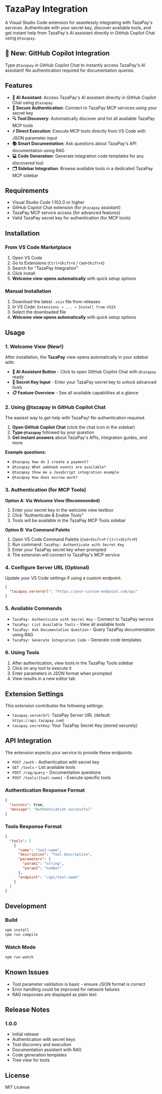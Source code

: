 # TazaPay Integration

A Visual Studio Code extension for seamlessly integrating with TazaPay's services. Authenticate with your secret key, discover available tools, and get instant help from TazaPay's AI assistant directly in GitHub Copilot Chat using `@tazapay`.

## 🚀 New: GitHub Copilot Integration

Type `@tazapay` in GitHub Copilot Chat to instantly access TazaPay's AI assistant! No authentication required for documentation queries.

## Features

- **🤖 AI Assistant**: Access TazaPay's AI assistant directly in GitHub Copilot Chat using `@tazapay`
- **🔐 Secure Authentication**: Connect to TazaPay MCP services using your secret key
- **🔍 Tool Discovery**: Automatically discover and list all available TazaPay MCP tools
- **⚡ Direct Execution**: Execute MCP tools directly from VS Code with JSON parameter input
- **📚 Smart Documentation**: Ask questions about TazaPay's API documentation using RAG
- **💻 Code Generation**: Generate integration code templates for any discovered tool
- **🗂️ Sidebar Integration**: Browse available tools in a dedicated TazaPay MCP sidebar

## Requirements

- Visual Studio Code 1.102.0 or higher
- GitHub Copilot Chat extension (for `@tazapay` assistant)
- TazaPay MCP service access (for advanced features)
- Valid TazaPay secret key for authentication (for MCP tools)

## Installation

### From VS Code Marketplace
1. Open VS Code
2. Go to Extensions (`Ctrl+Shift+X` / `Cmd+Shift+X`)
3. Search for "TazaPay Integration"
4. Click Install
5. **Welcome view opens automatically** with quick setup options

### Manual Installation
1. Download the latest `.vsix` file from releases
2. In VS Code: `Extensions → ... → Install from VSIX`
3. Select the downloaded file
4. **Welcome view opens automatically** with quick setup options

## Usage

### 1. Welcome View (New!)

After installation, the **TazaPay** view opens automatically in your sidebar with:

- **🤖 AI Assistant Button** - Click to open GitHub Copilot Chat with `@tazapay` ready
- **🔐 Secret Key Input** - Enter your TazaPay secret key to unlock advanced tools
- **📋 Feature Overview** - See all available capabilities at a glance

### 2. Using @tazapay in GitHub Copilot Chat

The easiest way to get help with TazaPay! No authentication required.

1. **Open GitHub Copilot Chat** (click the chat icon in the sidebar)
2. **Type `@tazapay`** followed by your question
3. **Get instant answers** about TazaPay's APIs, integration guides, and more

**Example questions:**
- `@tazapay How do I create a payment?`
- `@tazapay What webhook events are available?`
- `@tazapay Show me a JavaScript integration example`
- `@tazapay How does escrow work?`

### 3. Authentication (for MCP Tools)

**Option A: Via Welcome View (Recommended)**
1. Enter your secret key in the welcome view textbox
2. Click "Authenticate & Enable Tools"
3. Tools will be available in the TazaPay MCP Tools sidebar

**Option B: Via Command Palette**
1. Open VS Code Command Palette (`Cmd+Shift+P` / `Ctrl+Shift+P`)
2. Run command: `TazaPay: Authenticate with Secret Key`
3. Enter your TazaPay secret key when prompted
4. The extension will connect to TazaPay's MCP service

### 4. Configure Server URL (Optional)

Update your VS Code settings if using a custom endpoint:

```json
{
  "tazapay.serverUrl": "https://your-custom-endpoint.com/api"
}
```

### 5. Available Commands

- `TazaPay: Authenticate with Secret Key` - Connect to TazaPay service
- `TazaPay: List Available Tools` - View all available tools
- `TazaPay: Ask Documentation Question` - Query TazaPay documentation using RAG
- `TazaPay: Generate Integration Code` - Generate code templates

### 6. Using Tools

1. After authentication, view tools in the TazaPay Tools sidebar
2. Click on any tool to execute it
3. Enter parameters in JSON format when prompted
4. View results in a new editor tab

## Extension Settings

This extension contributes the following settings:

- `tazapay.serverUrl`: TazaPay Server URL (default: `https://api.tazapay.com`)
- `tazapay.secretKey`: Your TazaPay Secret Key (stored securely)

## API Integration

The extension expects your service to provide these endpoints:

- `POST /auth` - Authentication with secret key
- `GET /tools` - List available tools
- `POST /rag/query` - Documentation questions
- `POST /tools/{tool-name}` - Execute specific tools

### Authentication Response Format

```json
{
  "success": true,
  "message": "Authentication successful"
}
```

### Tools Response Format

```json
{
  "tools": [
    {
      "name": "tool-name",
      "description": "Tool description",
      "parameters": {
        "param1": "string",
        "param2": "number"
      },
      "endpoint": "/api/tool-name"
    }
  ]
}
```

## Development

### Build

```bash
npm install
npm run compile
```

### Watch Mode

```bash
npm run watch
```

## Known Issues

- Tool parameter validation is basic - ensure JSON format is correct
- Error handling could be improved for network failures
- RAG responses are displayed as plain text

## Release Notes

### 1.0.0

- Initial release
- Authentication with secret keys
- Tool discovery and execution
- Documentation assistant with RAG
- Code generation templates
- Tree view for tools

## License

MIT License
